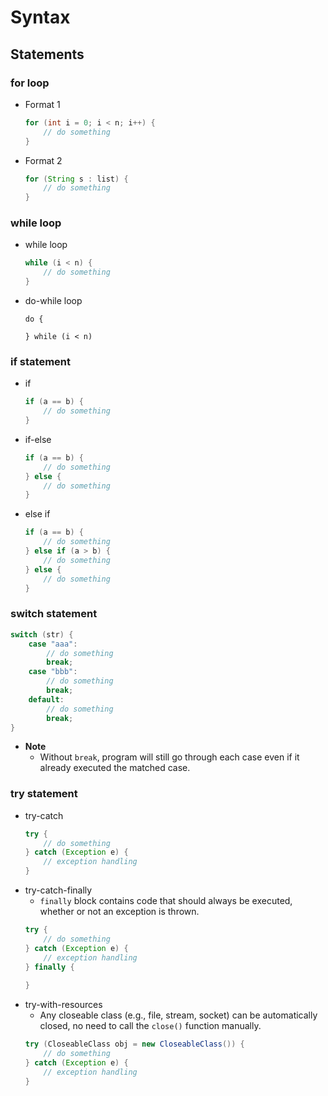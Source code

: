 # Syntax

## Statements
### for loop
- Format 1
  ```java
  for (int i = 0; i < n; i++) {
      // do something
  }
  ```
- Format 2
  ```java
  for (String s : list) {
      // do something
  }
  ```

### while loop
- while loop
  ```java
  while (i < n) {
      // do something
  }
  ```
- do-while loop
  ```
  do {

  } while (i < n)
  ```

### if statement
- if
  ```java
  if (a == b) {
      // do something
  }
  ```
- if-else
  ```java
  if (a == b) {
      // do something
  } else {
      // do something
  }
  ```
- else if
  ```java
  if (a == b) {
      // do something
  } else if (a > b) {
      // do something
  } else {
      // do something
  }
  ```

### switch statement
```java
switch (str) {
    case "aaa":
        // do something
        break;
    case "bbb":
        // do something
        break;
    default:
        // do something
        break;
}
```
- **Note**
   - Without `break`, program will still go through each case even if it already executed the matched case.

### try statement
- try-catch
  ```java
  try {
      // do something
  } catch (Exception e) {
      // exception handling
  }
  ```
- try-catch-finally
   - `finally` block contains code that should always be executed, whether or not an exception is thrown.
  ```java
  try {
      // do something
  } catch (Exception e) {
      // exception handling
  } finally {
      
  }
  ```
- try-with-resources
   - Any closeable class (e.g., file, stream, socket) can be automatically closed, no need to call the `close()` function manually.
  ```java
  try (CloseableClass obj = new CloseableClass()) {
      // do something
  } catch (Exception e) {
      // exception handling
  }
  ```
  
